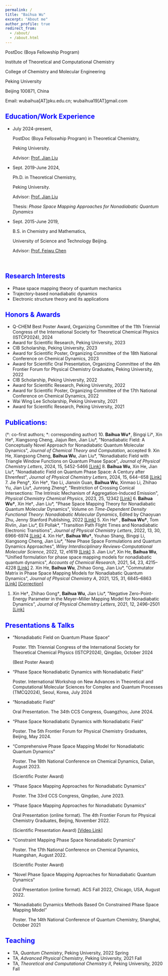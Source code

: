 ```yaml
---
permalink: /
title: "Baihua Wu"
excerpt: "About me"
author_profile: true
redirect_from: 
  - /about/
  - /about.html
---
```


<!-- #### **Baihua Wu** -->

PostDoc (Boya Fellowship Program)

Institute of Theoretical and Computational Chemistry

College of Chemistry and Molecular Engineering

Peking University

Beijing 100871, China

Email: wubaihua[AT]pku.edu.cn;   wubaihua19[AT]gmail.com



## <font color=Blue>Education/Work Experience</font>
- July 2024-present, 

  PostDoc (Boya Felloswhip Program) in Theoretical Chemistry,

  <!-- College of Chemistry and Molecular Engineering,  -->

  Peking University. 

  Advisor: [Prof. Jian Liu](http://jianliugroup.pku.edu.cn/index.html)

- Sept. 2019-June 2024, 

  Ph.D. in Theoretical Chemistry,

  <!-- College of Chemistry and Molecular Engineering,  -->

  Peking University. 

  Advisor: [Prof. Jian Liu](http://jianliugroup.pku.edu.cn/index.html)

  Thesis: *Phase Space Mapping Approaches for Nonadiabatic Quantum Dynamics*

- Sept. 2015-June 2019, 

  B.S. in Chemistry and Mathematics,

  <!-- Department of Chemistry and Chemical Engineering, -->

  <!-- School of Chemistry and Biological Engineering,  -->

  University of Science and Technology Beijing. 

  Advisor: [Prof. Feiwu Chen](http://en.huasheng.ustb.edu.cn/Faculty/Chemicalengineering/2019-10-12/13.html)

  

<!-- 
  dual B.S. in Mathematics,

  Department of Mathematics and Applied Mathematics,

  School of Mathematics and Physics, 

  University of Science and Technology Beijing.  -->

​		



## <font color=Blue>Research Interests</font>

* Phase space mapping theory of quantum mechanics
* Trajectory-based nonadiabatic dynamics
* Electronic structure theory and its applications



## <font color=Blue>Honors & Awards</font>
* Q-CHEM Best Poster Award, Organizing Committee of the 11th Triennial Congress of the International Society for Theoretical Chemical Physics (ISTCP2024), 2024
* Award for Scientific Research, Peking University, 2023
* CIB Scholarship, Peking University, 2023
* Award for Scientific Poster, Organizing Committee of the 18th National Conference on Chemical Dynamics, 2023
* Award for Scientific Oral Presentation, Organizing Committee of the 4th Frontier Forum for Physical Chemistry Graduates, Peking University, 2022
* CIB Scholarship, Peking University, 2022
* Award for Scientific Research, Peking University, 2022
* Award for Scientific Poster, Organizing Committee of the 17th National Conference on Chemical Dynamics, 2022
* Wai Wing Lee Scholarship, Peking University, 2021
* Award for Scientific Research, Peking University, 2021

## <font color=Blue>Publications:</font>

(†: co-first authors; \*: corresponding author)
10. **Baihua Wu†**, Bingqi Li†, Xin He†, Xiangsong Cheng, Jiajun Ren, Jian Liu\*, "Nonadiabatic Field: A Conceptually Novel Approach for Nonadiabatic Quantum Molecular Dynamics", *Journal of Chemical Theory and Computation*, accepted
9.  Xin He, Xiangsong Cheng, **Baihua Wu**, Jian Liu\*, "Nonadiabatic Field with Triangle Window Functions on Quantum Phase Space", *Journal of Physical Chemistry Letters*, 2024, 15, 5452-5466 [[Link]](https://doi.org/10.1021/acs.jpclett.4c00793)
8. **Baihua Wu**, Xin He, Jian Liu\*, "Nonadiabatic Field on Quantum Phase Space: A Century after Ehrenfest", *Journal of Physical Chemistry Letters*, 2024, 15, 644−658 [[Link]](https://doi.org/10.1021/acs.jpclett.3c03385)
7. Jie Peng†, Xin He†, Yao Li, Jianxin Guan, **Baihua Wu**, Xinmao Li, Zhihao Yu, Jian Liu\*, Junrong Zheng\*, "Restriction of Crossing Conical Intersections: The Intrinsic Mechanism of Aggregation-Induced Emission", *Physical Chemistry Chemical Physics*, 2023, 25, 12342 [[Link]](https://doi.org/10.1039/d2cp05256c)
6. **Baihua Wu†**, Xin He†, Jian Liu\*, "Phase Space Mapping Theory for Nonadiabatic Quantum Molecular Dynamics", Volume on *Time-Dependent Density Functional Theory: Nonadiabatic Molecular Dynamics*, Edited by Chaoyuan Zhu, Jenny Stanford Publishing, 2022 [[Link]](https://www.taylorfrancis.com/chapters/edit/10.1201/9781003319214-11/)
5. Xin He† , **Baihua Wu†**, Tom Rivlin, Jian Liu\*, Eli Pollak\*, "Transition Path Flight Times and Nonadiabatic Electronic Transitions", *Journal of Physical Chemistry Letters*, 2022, 13, 30, 6966-6974 [[Link]](https://pubs.acs.org/doi/10.1021/acs.jpclett.2c01425)
4. Xin He†, **Baihua Wu†**, Youhao Shang, Bingqi Li, Xiangsong Cheng, Jian Liu\*, "New Phase Space Formulations and Quantum Dynamics Approaches", *Wiley Interdisciplinary Reviews-Computational Molecular Science*, 2022, 12, e1619 [[Link]](https://doi.org/10.1002/wcms.1619) 
3. Jian Liu\*, Xin He, **Baihua Wu**, "Unified formulation for phase space mapping models for nonadiabatic quantum dynamics", *Accounts of Chemical Research*, 2021, 54, 23, 4215–4228 [[Link]](https://doi.org/10.1021/acs.accounts.1c00511) 
2. Xin He, **Baihua Wu**, Zhihao Gong, Jian Liu\*, "Commutator Matrix in Phase Space Mapping Models for Nonadiabatic Quantum Dynamics", *Journal of Physical Chemistry A*, 2021, 125, 31, 6845–6863 [[Link]](https://doi.org/10.1021/acs.jpca.1c04429)  [[Correction]](https://doi.org/10.1021/acs.jpca.3c07974) 
1. Xin He†, Zhihao Gong†, **Baihua Wu**, Jian Liu\*, "Negative Zero-Point-Energy Parameter in the Meyer–Miller Mapping Model for Nonadiabatic Dynamics", *Journal of Physical Chemistry Letters*, 2021, 12, 2496–2501 [[Link]](https://pubs.acs.org/doi/full/10.1021/acs.jpclett.1c00232) 

## <font color=Blue>Presentations & Talks</font>

* “Nonadiabatic Field on Quantum Phase Space“

  Poster. 11th Triennial Congress of the International Society for Theoretical Chemical Physics (ISTCP2024), Qingdao, October 2024

  (Best Poster Award)

* “Phase Space Nonadiabatic Dynamics with Nonadiabatic Field“

  Poster. International Workshop on New Advances in Theoretical and Computational Molecular Sciences for Complex and Quantum Processes (TMCQ2024), Seoul, Korea, July 2024

* “Nonadiabatic Field“

  Oral Presentation. The 34th CCS Congress, Guangzhou, June 2024.

* “Phase Space Nonadiabatic Dynamics with Nonadiabatic Field“

  Poster. The 5th Frontier Forum for Physical Chemistry Graduates, Beijing, May 2024.

* “Comprehensive Phase Space Mapping Model for Nonadiabatic Quantum Dynamics”

  Poster. The 18th National Conference on Chemical Dynamics, Dalian, August 2023.

  (Scientific Poster Award)

* “Phase Space Mapping Approaches for Nonadiabatic Dynamics“

  Poster. The 33rd CCS Congress, Qingdao, June 2023.

* “Phase Space Mapping Approaches for Nonadiabatic Dynamics“

  Oral Presentation (online format). The 4th Frontier Forum for Physical Chemistry Graduates, Beijing, November 2022.

  (Scientific Presentation Award) [[Video Link]](https://www.bilibili.com/video/BV1g44y1S7BT)

* “Constraint Mapping Phase Space Nonadiabatic Dynamics“

  Poster. The 17th National Conference on Chemical Dynamics, Huangshan, August 2022.

  (Scientific Poster Award)

* “Novel Phase Space Mapping Approaches for Nonadiabatic Quantum Dynamics“

  Oral Presentation (online format). ACS Fall 2022, Chicago, USA, August 2022.

* “Nonadiabatic Dynamics Methods Based On Constrained Phase Space Mapping Model“

  Poster. The 14th National Conference of Quantum Chemistry, Shanghai, October 2021



## <font color=Blue>Teaching</font>

* TA, *Quantum Chemistry*, Peking University, 2022 Spring
* TA, *Advanced Physical Chemistry*, Peking University, 2021 Fall
* TA, *Theoretical and Computational Chemistry II*, Peking University, 2020 Fall